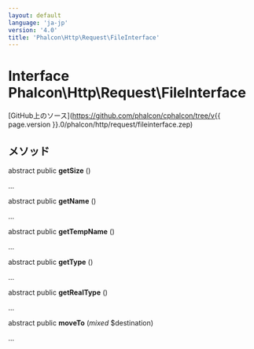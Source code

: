 ```yaml
---
layout: default
language: 'ja-jp'
version: '4.0'
title: 'Phalcon\Http\Request\FileInterface'
---
```


# Interface **Phalcon\Http\Request\FileInterface**

[GitHub上のソース](https://github.com/phalcon/cphalcon/tree/v{{ page.version }}.0/phalcon/http/request/fileinterface.zep)

## メソッド

abstract public **getSize** ()

...

abstract public **getName** ()

...

abstract public **getTempName** ()

...

abstract public **getType** ()

...

abstract public **getRealType** ()

...

abstract public **moveTo** (*mixed* $destination)

...